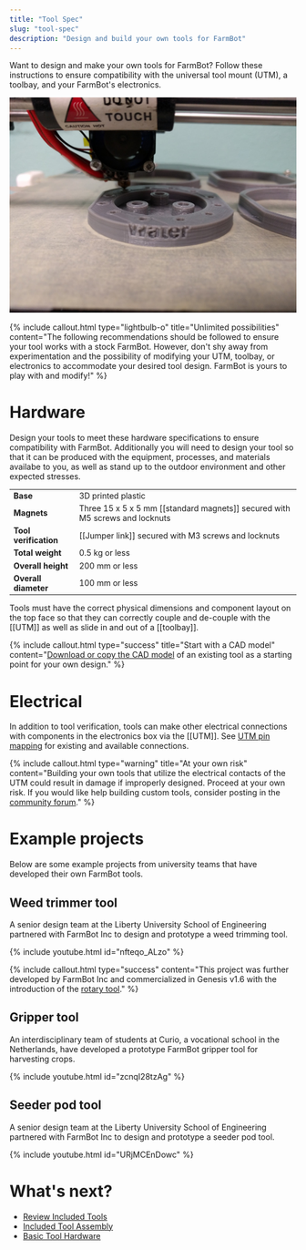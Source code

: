 ```yaml
---
title: "Tool Spec"
slug: "tool-spec"
description: "Design and build your own tools for FarmBot"
---
```


Want to design and make your own tools for FarmBot? Follow these instructions to ensure compatibility with the universal tool mount (UTM), a toolbay, and your FarmBot's electronics.

![3d printing a tool](_images/3d_printing_a_tool.jpg)

{%
include callout.html
type="lightbulb-o"
title="Unlimited possibilities"
content="The following recommendations should be followed to ensure your tool works with a stock FarmBot. However, don't shy away from experimentation and the possibility of modifying your UTM, toolbay, or electronics to accommodate your desired tool design. FarmBot is yours to play with and modify!"
%}

# Hardware

Design your tools to meet these hardware specifications to ensure compatibility with FarmBot. Additionally you will need to design your tool so that it can be produced with the equipment, processes, and materials availabe to you, as well as stand up to the outdoor environment and other expected stresses.

|                      |                  |
|----------------------|------------------|
|**Base**              |3D printed plastic
|**Magnets**           |Three 15 x 5 x 5 mm [[standard magnets]] secured with M5 screws and locknuts
|**Tool verification** |[[Jumper link]] secured with M3 screws and locknuts
|**Total weight**      |0.5 kg or less
|**Overall height**    |200 mm or less
|**Overall diameter**  |100 mm or less

Tools must have the correct physical dimensions and component layout on the top face so that they can correctly couple and de-couple with the [[UTM]] as well as slide in and out of a [[toolbay]].

{%
include callout.html
type="success"
title="Start with a CAD model"
content="[Download or copy the CAD model](../cad.md) of an existing tool as a starting point for your own design."
%}

# Electrical

In addition to tool verification, tools can make other electrical connections with components in the electronics box via the [[UTM]]. See [UTM pin mapping](../../assembly/tools/utm.md#pin-mapping) for existing and available connections.

{%
include callout.html
type="warning"
title="At your own risk"
content="Building your own tools that utilize the electrical contacts of the UTM could result in damage if improperly designed. Proceed at your own risk. If you would like help building custom tools, consider posting in the [community forum](http://forum.farmbot.org)."
%}

# Example projects

Below are some example projects from university teams that have developed their own FarmBot tools.

## Weed trimmer tool

A senior design team at the Liberty University School of Engineering partnered with FarmBot Inc to design and prototype a weed trimming tool.

{% include youtube.html id="nfteqo_ALzo" %}

{%
include callout.html
type="success"
content="This project was further developed by FarmBot Inc and commercialized in Genesis v1.6 with the introduction of the [rotary tool](../../assembly/tools/rotary-tool.md)."
%}

## Gripper tool

An interdisciplinary team of students at Curio, a vocational school in the Netherlands, have developed a prototype FarmBot gripper tool for harvesting crops.

{% include youtube.html id="zcnqI28tzAg" %}

## Seeder pod tool

A senior design team at the Liberty University School of Engineering partnered with FarmBot Inc to design and prototype a seeder pod tool.

{% include youtube.html id="URjMCEnDowc" %}


# What's next?

 * [Review Included Tools](../../assembly/tools.md)
 * [Included Tool Assembly](../../manufacturing/pre-assembly/tools.md)
 * [Basic Tool Hardware](../reference/basic-tool-hardware.md)

